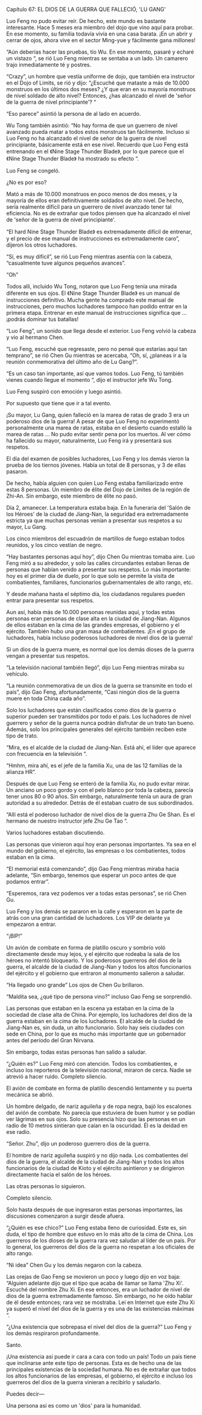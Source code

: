 Capítulo 67: EL DIOS DE LA GUERRA QUE FALLECIÓ, 'LU GANG'

Luo Feng no pudo evitar reír. De hecho, este mundo es bastante interesante. Hace 5 meses era miembro del dojo que vino aquí para probar. En ese momento, su familia todavía vivía en una casa barata. ¡En un abrir y cerrar de ojos, ahora vive en el sector Ming-yue y fácilmente gana millones!

“Aún deberías hacer las pruebas, tío Wu. En ese momento, pasaré y echaré un vistazo “, se rió Luo Feng mientras se sentaba a un lado. Un camarero trajo inmediatamente té y postres.

“Crazy”, un hombre que vestía uniforme de dojo, que también era instructor en el Dojo of Limits, se rió y dijo: “¿Escuché que mataste a más de 10.000 monstruos en los últimos dos meses? ¿Y que eran en su mayoría monstruos de nivel soldado de alto nivel? Entonces, ¿has alcanzado el nivel de 'señor de la guerra de nivel principiante'? “

“Eso parece” asintió la persona de al lado en acuerdo.

Wu Tong también asintió: “No hay forma de que un guerrero de nivel avanzado pueda matar a todos estos monstruos tan fácilmente. Incluso si Luo Feng no ha alcanzado el nivel de señor de la guerra de nivel principiante, básicamente está en ese nivel. Recuerdo que Luo Feng está entrenando en el 《Nine Stage Thunder Blade》, por lo que parece que el 《Nine Stage Thunder Blade》 ha mostrado su efecto “.

Luo Feng se congeló.

¿No es por eso?

Mató a más de 10.000 monstruos en poco menos de dos meses, y la mayoría de ellos eran definitivamente soldados de alto nivel. De hecho, sería realmente difícil para un guerrero de nivel avanzado tener tal eficiencia. No es de extrañar que todos piensen que ha alcanzado el nivel de 'señor de la guerra de nivel principiante'.

“El hard Nine Stage Thunder Blade》 es extremadamente difícil de entrenar, y el precio de ese manual de instrucciones es extremadamente caro”, dijeron los otros luchadores.

“Sí, es muy difícil”, se rió Luo Feng mientras asentía con la cabeza, “casualmente tuve algunos pequeños avances”.

“Oh”

Todos allí, incluido Wu Tong, notaron que Luo Feng tenía una mirada diferente en sus ojos. El 《Nine Stage Thunder Blade》 es un manual de instrucciones definitivo. Mucha gente ha comprado este manual de instrucciones, pero muchos luchadores tampoco han podido entrar en la primera etapa. Entrenar en este manual de instrucciones significa que ... ¡podrás dominar tus batallas!

“Luo Feng”, un sonido que llega desde el exterior. Luo Feng volvió la cabeza y vio al hermano Chen.

“Luo Feng, escuché que regresaste, pero no pensé que estarías aquí tan temprano”, se rió Chen Gu mientras se acercaba, “Oh, sí, ¿planeas ir a la reunión conmemorativa del último año de Lu Gang?”.

“Es un caso tan importante, así que vamos todos. Luo Feng, tú también vienes cuando llegue el momento “, dijo el instructor jefe Wu Tong.

Luo Feng suspiró con emoción y luego asintió.

Por supuesto que tiene que ir a tal evento.

¡Su mayor, Lu Gang, quien falleció en la marea de ratas de grado 3 era un poderoso dios de la guerra! A pesar de que Luo Feng no experimentó personalmente una marea de ratas, estaba en el desierto cuando estalló la marea de ratas ... No pudo evitar sentir pena por los muertos. Al ver cómo ha fallecido su mayor, naturalmente, Luo Feng irá y presentará sus respetos.

El día del examen de posibles luchadores, Luo Feng y los demás vieron la prueba de los tiernos jóvenes. Había un total de 8 personas, y 3 de ellas pasaron.

De hecho, había alguien con quien Luo Feng estaba familiarizado entre estas 8 personas. Un miembro de élite del Dojo de Límites de la región de Zhi-An. Sin embargo, este miembro de élite no pasó.

Día 2, amanecer. La temperatura estaba baja. En la funeraria del 'Salón de los Héroes' de la ciudad de Jiang-Nan, la seguridad era extremadamente estricta ya que muchas personas venían a presentar sus respetos a su mayor, Lu Gang.

Los cinco miembros del escuadrón de martillos de fuego estaban todos reunidos, y los cinco vestían de negro.

“Hay bastantes personas aquí hoy”, dijo Chen Gu mientras tomaba aire. Luo Feng miró a su alrededor, y solo las calles circundantes estaban llenas de personas que habían venido a presentar sus respetos. Lo más importante: hoy es el primer día de duelo, por lo que solo se permite la visita de combatientes, familiares, funcionarios gubernamentales de alto rango, etc.

Y desde mañana hasta el séptimo día, los ciudadanos regulares pueden entrar para presentar sus respetos.

Aun así, había más de 10.000 personas reunidas aquí, y todas estas personas eran personas de clase alta en la ciudad de Jiang-Nan. Algunos de ellos estaban en la cima de las grandes empresas, el gobierno y el ejército. También hubo una gran masa de combatientes. ¡En el grupo de luchadores, había incluso poderosos luchadores de nivel dios de la guerra!

Si un dios de la guerra muere, es normal que los demás dioses de la guerra vengan a presentar sus respetos.

“La televisión nacional también llegó”, dijo Luo Feng mientras miraba su vehículo.

“La reunión conmemorativa de un dios de la guerra se transmite en todo el país”, dijo Gao Feng, afortunadamente, “Casi ningún dios de la guerra muere en toda China cada año”.

Solo los luchadores que están clasificados como dios de la guerra o superior pueden ser transmitidos por todo el país. Los luchadores de nivel guerrero y señor de la guerra nunca podrán disfrutar de un trato tan bueno. Además, solo los principales generales del ejército también reciben este tipo de trato.

“Mira, es el alcalde de la ciudad de Jiang-Nan. Está ahí, el líder que aparece con frecuencia en la televisión “.

“Hmhm, mira ahí, es el jefe de la familia Xu, una de las 12 familias de la alianza HR”.

Después de que Luo Feng se enteró de la familia Xu, no pudo evitar mirar. Un anciano un poco gordo y con el pelo blanco por toda la cabeza, parecía tener unos 80 o 90 años. Sin embargo, naturalmente tenía un aura de gran autoridad a su alrededor. Detrás de él estaban cuatro de sus subordinados.

“Allí está el poderoso luchador de nivel dios de la guerra Zhu Ge Shan. Es el hermano de nuestro instructor jefe Zhu Ge Tao “.

Varios luchadores estaban discutiendo.

Las personas que vinieron aquí hoy eran personas importantes. Ya sea en el mundo del gobierno, el ejército, las empresas o los combatientes, todos estaban en la cima.

“El memorial está comenzando”, dijo Gao Feng mientras miraba hacia adelante, “Sin embargo, tenemos que esperar un poco antes de que podamos entrar”.

“Esperemos, rara vez podemos ver a todas estas personas”, se rió Chen Gu.

Luo Feng y los demás se pararon en la calle y esperaron en la parte de atrás con una gran cantidad de luchadores. Los VIP de delante ya empezaron a entrar.

“¡BIP!”

Un avión de combate en forma de platillo oscuro y sombrío voló directamente desde muy lejos, y el ejército que rodeaba la sala de los héroes no intentó bloquearlo. Y los poderosos guerreros del dios de la guerra, el alcalde de la ciudad de Jiang-Nan y todos los altos funcionarios del ejército y el gobierno que entraron al monumento salieron a saludar.

“Ha llegado uno grande” Los ojos de Chen Gu brillaron.

“Maldita sea, ¿qué tipo de persona vino?” incluso Gao Feng se sorprendió.

Las personas que estaban en la escena ya estaban en la cima de la sociedad de clase alta de China. Por ejemplo, los luchadores del dios de la guerra estaban en la cima de los luchadores. El alcalde de la ciudad de Jiang-Nan es, sin duda, un alto funcionario. Solo hay seis ciudades con sede en China, por lo que es mucho más importante que un gobernador antes del período del Gran Nirvana.

Sin embargo, todas estas personas han salido a saludar.

“¿Quién es?” Luo Feng miró con atención. Todos los combatientes, e incluso los reporteros de la televisión nacional, miraron de cerca. Nadie se atrevió a hacer ruido. Completo silencio.

El avión de combate en forma de platillo descendió lentamente y su puerta mecánica se abrió.

Un hombre delgado, de nariz aguileña y de ropa negra, bajó los escalones del avión de combate. No parecía que estuviera de buen humor y se podían ver lágrimas en sus ojos. Solo su presencia hizo que las personas en un radio de 10 metros sintieran que caían en la oscuridad. Él es la deidad en ese radio.

“Señor. Zhu”, dijo un poderoso guerrero dios de la guerra.

El hombre de nariz aguileña suspiró y no dijo nada. Los combatientes del dios de la guerra, el alcalde de la ciudad de Jiang-Nan y todos los altos funcionarios de la ciudad de Kioto y el ejército asintieron y se dirigieron directamente hacia el salón de los héroes.

Las otras personas lo siguieron.

Completo silencio.

Solo hasta después de que ingresaron estas personas importantes, las discusiones comenzaron a surgir desde afuera.

“¿Quién es ese chico?” Luo Feng estaba lleno de curiosidad. Este es, sin duda, el tipo de hombre que estuvo en lo más alto de la cima de China. Los guerreros de los dioses de la guerra rara vez saludan al líder de un país. Por lo general, los guerreros del dios de la guerra no respetan a los oficiales de alto rango.

“Ni idea” Chen Gu y los demás negaron con la cabeza.

Las orejas de Gao Feng se movieron un poco y luego dijo en voz baja: “Alguien adelante dijo que el tipo que acaba de llamar se llama 'Zhu Xi'. Escuché del nombre Zhu Xi. En ese entonces, era un luchador de nivel de dios de la guerra extremadamente famoso. Sin embargo, no he oído hablar de él desde entonces; rara vez se mostraba. Leí en Internet que este Zhu Xi ya superó el nivel del dios de la guerra y es una de las existencias máximas “.

“¿Una existencia que sobrepasa el nivel del dios de la guerra?” Luo Feng y los demás respiraron profundamente.

Santo.

¡Una existencia así puede ir cara a cara con todo un país! Todo un país tiene que inclinarse ante este tipo de personas. Esta es de hecho una de las principales existencias de la sociedad humana. No es de extrañar que todos los altos funcionarios de las empresas, el gobierno, el ejército e incluso los guerreros del dios de la guerra vinieran a recibirlo y saludarlo.

Puedes decir—

Una persona así es como un 'dios' para la humanidad.